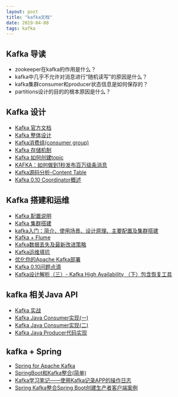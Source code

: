 ```yaml
---
layout: post
title: "kafka文档"
date: 2019-04-08
tags: kafka
---
```


## Kafka 导读
* zookeeper在kafka的作用是什么？
* kafka中几乎不允许对消息进行“随机读写”的原因是什么？
* kafka集群consumer和producer状态信息是如何保存的？
* partitions设计的目的的根本原因是什么？


## Kafka 设计
* [Kafka 官方文档](http://kafka.apachecn.org/)
* [Kafka 整体设计](https://www.jianshu.com/p/d3e963ff8b70)
* [Kafka消费组(consumer group)](http://www.cnblogs.com/huxi2b/p/6223228.html)
* [Kafka 存储机制](https://www.cnblogs.com/cynchanpin/p/7339537.html)
* [Kafka 如何创建topic](https://www.cnblogs.com/huxi2b/p/5923252.html)
* [KAFKA：如何做到1秒发布百万级条消息](https://blog.csdn.net/antony9118/article/details/71699651)
* [Kafka源码分析-Content Table](https://www.jianshu.com/p/aa274f8fe00f)
* [Kafka 0.10 Coordinator概述](https://www.cnblogs.com/byrhuangqiang/p/6384986.html)



## Kafka 搭建和运维
* [Kafka 配置说明](https://www.cnblogs.com/rilley/p/5391268.html)
* [Kafka 集群搭建](https://blog.51cto.com/littledevil/2134694?source=dra)
* [kafka入门：简介、使用场景、设计原理、主要配置及集群搭建](https://www.cnblogs.com/likehua/p/3999538.html)
* [Kafka + Flume](https://www.cnblogs.com/daviddu/articles/7805094.html)
* [Kafka数据丢失及最新改进策略](http://lday.me/2017/10/08/0014_kafka_data_loss_and_new_mechanism/)
* [Kafka运维填坑](https://www.jianshu.com/p/d2cbaae38014)
* [优化你的Apache Kafka部署](https://www.jianshu.com/p/2a95d41614e8)
* [Kafka 0.10问题点滴](https://www.cnblogs.com/byrhuangqiang/p/6378773.html)
* [Kafka设计解析（三）- Kafka High Availability （下）包含恢复工具](https://www.jianshu.com/p/abfe67f5c2a7)


## kafka 相关Java API
* [Kafka 实战](https://www.cnblogs.com/hei12138/p/7805475.html)
* [Kafka Java Consumer实现(一)](https://www.cnblogs.com/liuming1992/p/6432506.html)
* [Kafka Java Consumer实现(二)](http://www.cnblogs.com/liuming1992/p/6432626.html)
* [Kafka Java Producer代码实现](https://www.cnblogs.com/liuming1992/p/6433055.html)



## kafka + Spring
* [Spring for Apache Kafka](https://spring.io/projects/spring-kafka)
* [SpringBoot和Kafka整合(简单)](https://blog.csdn.net/qq_18603599/article/details/81169488)
* [Kafka学习笔记——使用Kafka记录APP的操作日志](https://my.oschina.net/rightemperor/blog/920362)
* [Spring Kafka整合Spring Boot创建生产者客户端案例](https://my.oschina.net/rightemperor/blog/920362)



